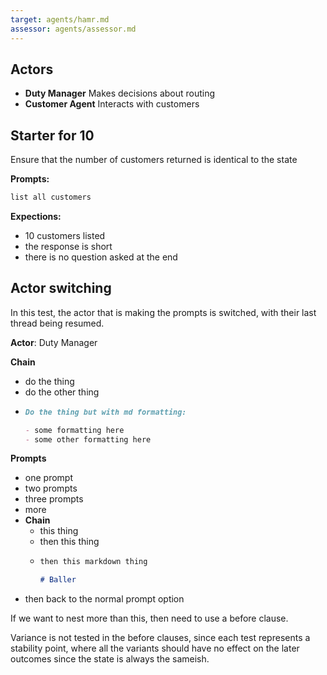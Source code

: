 ```yaml
---
target: agents/hamr.md
assessor: agents/assessor.md
---
```


## Actors

- **Duty Manager** Makes decisions about routing
- **Customer Agent** Interacts with customers

## Starter for 10

Ensure that the number of customers returned is identical to the state

**Prompts:**

```markdown
list all customers
```

**Expections:**

- 10 customers listed
- the response is short
- there is no question asked at the end

## Actor switching

In this test, the actor that is making the prompts is switched, with their last
thread being resumed.

**Actor**: Duty Manager

**Chain**

- do the thing
- do the other thing
- ```md
  Do the thing but with md formatting:

  - some formatting here
  - some other formatting here
  ```

**Prompts**

- one prompt
- two prompts
- three prompts
- more
- **Chain**
  - this thing
  - then this thing
  - ```md
    then this markdown thing

    # Baller
    ```
- then back to the normal prompt option

If we want to nest more than this, then need to use a before clause.

Variance is not tested in the before clauses, since each test represents a
stability point, where all the variants should have no effect on the later
outcomes since the state is always the sameish.
